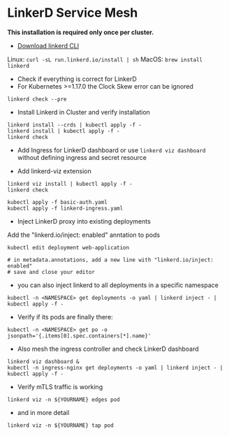 # LinkerD Service Mesh

**This installation is required only once per cluster.**

* [Download linkerd CLI](https://linkerd.io/2/getting-started/#step-1-install-the-cli)

Linux: `curl -sL run.linkerd.io/install | sh`
MacOS: `brew install linkerd`

* Check if everything is correct for LinkerD
* For Kubernetes >=1.17.0 the Clock Skew error can be ignored

```shell
linkerd check --pre
```

* Install Linkerd in Cluster and verify installation

```shell
linkerd install --crds | kubectl apply -f -
linkerd install | kubectl apply -f -
linkerd check
```

* Add Ingress for LinkerD dashboard or use `linkerd viz dashboard` without defining ingress and secret resource

* Add linkerd-viz extension

```shell
linkerd viz install | kubectl apply -f -
linkerd check
```

```shell
kubectl apply -f basic-auth.yaml
kubectl apply -f linkerd-ingress.yaml
```

* Inject LinkerD proxy into existing deployments

Add the "linkerd.io/inject: enabled" anntation to pods

```shell
kubectl edit deployment web-application

# in metadata.annotations, add a new line with "linkerd.io/inject: enabled"
# save and close your editor
```

* you can also inject linkerd to all deployments in a specific namespace

```shell
kubectl -n <NAMESPACE> get deployments -o yaml | linkerd inject - | kubectl apply -f -
```

* Verify if its pods are finally there:

`kubectl -n <NAMESPACE> get po -o jsonpath='{.items[0].spec.containers[*].name}'`

* Also mesh the ingress controller and check LinkerD dashboard

```shell
linkerd viz dashboard &
kubectl -n ingress-nginx get deployments -o yaml | linkerd inject - | kubectl apply -f -
```

* Verify mTLS traffic is working

`linkerd viz -n ${YOURNAME} edges pod`

* and in more detail

`linkerd viz -n ${YOURNAME} tap pod`
